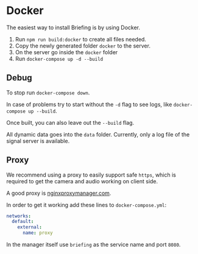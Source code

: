 # Docker

The easiest way to install Briefing is by using Docker.

1. Run `npm run build:docker` to create all files needed.
2. Copy the newly generated folder `docker` to the server.
3. On the server go inside the `docker` folder
4. Run `docker-compose up -d --build`

## Debug

To stop run `docker-compose down`.

In case of problems try to start without the `-d` flag to see logs, like `docker-compose up --build`.

Once built, you can also leave out the `--build` flag.

All dynamic data goes into the `data` folder. Currently, only a log file of the signal server is available.

## Proxy

We recommend using a proxy to easily support safe `https`, which is required to get the camera and audio working on client side.

A good proxy is [nginxproxymanager.com](https://nginxproxymanager.com/).

In order to get it working add these lines to `docker-compose.yml`:

```yml
networks:
  default:
    external:
      name: proxy
```

In the manager itself use `briefing` as the service name and port `8080`.
